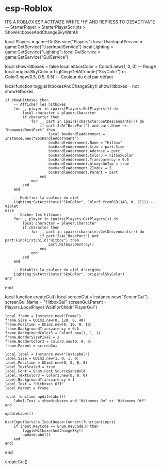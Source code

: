 # esp-Roblox
ITS A ROBLOX ESP ACTIVATE WHITE °H° AND REPRESS TO DESACTIVATE
                                                                                                                                                                                                                                                                         -- StarterPlayer > StarterPlayerScripts > ShowHitboxesAndChangeSkyWithUI

local Players = game:GetService("Players")
local UserInputService = game:GetService("UserInputService")
local Lighting = game:GetService("Lighting")
local GuiService = game:GetService("GuiService")

local showHitboxes = false
local hitboxColor = Color3.new(1, 0, 0) -- Rouge
local originalSkyColor = Lighting:GetAttribute("SkyColor") or Color3.new(0.5, 0.5, 0.5) -- Couleur du ciel par défaut

local function toggleHitboxesAndChangeSky()
    showHitboxes = not showHitboxes
    
    if showHitboxes then
        -- Afficher les hitboxes
        for _, player in ipairs(Players:GetPlayers()) do
            local character = player.Character
            if character then
                for _, part in ipairs(character:GetDescendants()) do
                    if part:IsA("BasePart") and part.Name ~= "HumanoidRootPart" then
                        local boxHandleAdornment = Instance.new("BoxHandleAdornment")
                        boxHandleAdornment.Name = "Hitbox"
                        boxHandleAdornment.Size = part.Size
                        boxHandleAdornment.Adornee = part
                        boxHandleAdornment.Color3 = hitboxColor
                        boxHandleAdornment.Transparency = 0.5
                        boxHandleAdornment.AlwaysOnTop = true
                        boxHandleAdornment.ZIndex = 5
                        boxHandleAdornment.Parent = part
                    end
                end
            end
        end
        
        -- Modifier la couleur du ciel
        Lighting:SetAttribute("SkyColor", Color3.fromRGB(148, 0, 211)) -- Violet
    else
        -- Cacher les hitboxes
        for _, player in ipairs(Players:GetPlayers()) do
            local character = player.Character
            if character then
                for _, part in ipairs(character:GetDescendants()) do
                    if part:IsA("BasePart") and part:FindFirstChild("Hitbox") then
                        part.Hitbox:Destroy()
                    end
                end
            end
        end
        
        -- Rétablir la couleur du ciel d'origine
        Lighting:SetAttribute("SkyColor", originalSkyColor)
    end
end

local function createGui()
    local screenGui = Instance.new("ScreenGui")
    screenGui.Name = "HitboxGui"
    screenGui.Parent = Players.LocalPlayer:WaitForChild("PlayerGui")
    
    local frame = Instance.new("Frame")
    frame.Size = UDim2.new(0, 120, 0, 40)
    frame.Position = UDim2.new(0, 10, 0, 10)
    frame.BackgroundTransparency = 0.5
    frame.BackgroundColor3 = Color3.new(1, 1, 1)
    frame.BorderSizePixel = 2
    frame.BorderColor3 = Color3.new(0, 0, 0)
    frame.Parent = screenGui
    
    local label = Instance.new("TextLabel")
    label.Size = UDim2.new(1, 0, 1, 0)
    label.Position = UDim2.new(0, 0, 0, 0)
    label.TextScaled = true
    label.Font = Enum.Font.SourceSansBold
    label.TextColor3 = Color3.new(0, 0, 0)
    label.BackgroundTransparency = 1
    label.Text = "Hitboxes Off"
    label.Parent = frame
    
    local function updateLabel()
        label.Text = showHitboxes and "Hitboxes On" or "Hitboxes Off"
    end
    
    updateLabel()
    
    UserInputService.InputBegan:Connect(function(input)
        if input.KeyCode == Enum.KeyCode.H then
            toggleHitboxesAndChangeSky()
            updateLabel()
        end
    end)
end

createGui()
